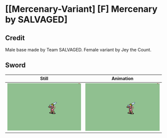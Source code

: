 # [\[Mercenary-Variant\] \[F\] Mercenary by SALVAGED]

## Credit

Male base made by Team SALVAGED. 
Female variant by Jey the Count.
	
## Sword

| Still | Animation |
| :---: | :-------: |
| ![Sword still](./Sword_000.png) | ![Sword animation](./Sword.gif) |
